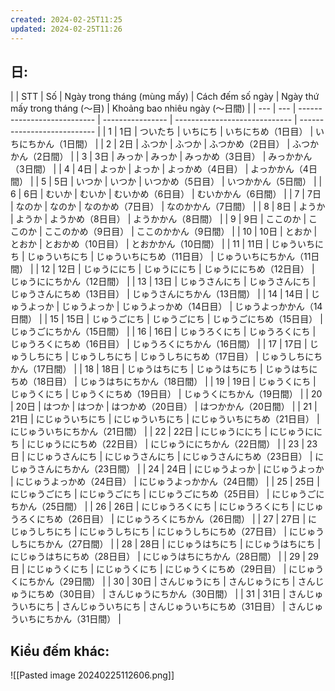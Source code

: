 ```yaml
---
created: 2024-02-25T11:25
updated: 2024-02-25T11:26
---
```

## 日:
| | STT | Số  | Ngày trong tháng (mùng mấy) | Cách đếm số ngày | Ngày thứ mấy trong tháng (〜目) | Khoảng bao nhiêu ngày (〜日間) |
| --- | --- | --------------------------- | ---------------- | ----------------------------- | --------------------------- |
| 1   | 1日  | ついたち                        | いちにち             | いちにちめ（1日目）                    | いちにちかん（1日間）                 |
| 2   | 2日  | ふつか                         | ふつか              | ふつかめ（2日目）                     | ふつかかん（2日間）                  |
| 3   | 3日  | みっか                         | みっか              | みっかめ（3日目）                     | みっかかん（3日間）                  |
| 4   | 4日  | よっか                         | よっか              | よっかめ（4日目）                     | よっかかん（4日間）                  |
| 5   | 5日  | いつか                         | いつか              | いつかめ（5日目）                     | いつかかん（5日間）                  |
| 6   | 6日  | むいか                         | むいか              | むいかめ（6日目）                     | むいかかん（6日間）                  |
| 7   | 7日  | なのか                         | なのか              | なのかめ（7日目）                     | なのかかん（7日間）                  |
| 8   | 8日  | ようか                         | ようか              | ようかめ（8日目）                     | ようかかん（8日間）                  |
| 9   | 9日  | ここのか                        | ここのか             | ここのかめ（9日目）                    | ここのかかん（9日間）                 |
| 10  | 10日 | とおか                         | とおか              | とおかめ（10日目）                    | とおかかん（10日間）                 |
| 11  | 11日 | じゅういちにち                     | じゅういちにち          | じゅういちにちめ（11日目）                | じゅういちにちかん（11日間）             |
| 12  | 12日 | じゅうににち                      | じゅうににち           | じゅうににちめ（12日目）                 | じゅうににちかん（12日間）              |
| 13  | 13日 | じゅうさんにち                     | じゅうさんにち          | じゅうさんにちめ（13日目）                | じゅうさんにちかん（13日間）             |
| 14  | 14日 | じゅうよっか                      | じゅうよっか           | じゅうよっかめ（14日目）                 | じゅうよっかかん（14日間）              |
| 15  | 15日 | じゅうごにち                      | じゅうごにち           | じゅうごにちめ（15日目）                 | じゅうごにちかん（15日間）              |
| 16  | 16日 | じゅうろくにち                     | じゅうろくにち          | じゅうろくにちめ（16日目）                | じゅうろくにちかん（16日間）             |
| 17  | 17日 | じゅうしちにち                     | じゅうしちにち          | じゅうしちにちめ（17日目）                | じゅうしちにちかん（17日間）             |
| 18  | 18日 | じゅうはちにち                     | じゅうはちにち          | じゅうはちにちめ（18日目）                | じゅうはちにちかん（18日間）             |
| 19  | 19日 | じゅうくにち                      | じゅうくにち           | じゅうくにちめ（19日目）                 | じゅうくにちかん（19日間）              |
| 20  | 20日 | はつか                         | はつか              | はつかめ（20日目）                    | はつかかん（20日間）                 |
| 21  | 21日 | にじゅういちにち                    | にじゅういちにち         | にじゅういちにちめ（21日目）               | にじゅういちにちかん（21日間）            |
| 22  | 22日 | にじゅうににち                     | にじゅうににち          | にじゅうににちめ（22日目）                | にじゅうににちかん（22日間）             |
| 23  | 23日 | にじゅうさんにち                    | にじゅうさんにち         | にじゅうさんにちめ（23日目）               | にじゅうさんにちかん（23日間）            |
| 24  | 24日 | にじゅうよっか                     | にじゅうよっか          | にじゅうよっかめ（24日目）                | にじゅうよっかかん（24日間）             |
| 25  | 25日 | にじゅうごにち                     | にじゅうごにち          | にじゅうごにちめ（25日目）                | にじゅうごにちかん（25日間）             |
| 26  | 26日 | にじゅうろくにち                    | にじゅうろくにち         | にじゅうろくにちめ（26日目）               | にじゅうろくにちかん（26日間）            |
| 27  | 27日 | にじゅうしちにち                    | にじゅうしちにち         | にじゅうしちにちめ（27日目）               | にじゅうしちにちかん（27日間）            |
| 28  | 28日 | にじゅうはちにち                    | にじゅうはちにち         | にじゅうはちにちめ（28日目）               | にじゅうはちにちかん（28日間）            |
| 29  | 29日 | にじゅうくにち                     | にじゅうくにち          | にじゅうくにちめ（29日目）                | にじゅうくにちかん（29日間）             |
| 30  | 30日 | さんじゅうにち                     | さんじゅうにち          | さんじゅうにちめ（30日目）                | さんじゅうにちかん（30日間）             |
| 31  | 31日 | さんじゅういちにち                   | さんじゅういちにち        | さんじゅういちにちめ（31日目）              | さんじゅういちにちかん（31日間）           |

##  Kiểu đếm khác:
![[Pasted image 20240225112606.png]]